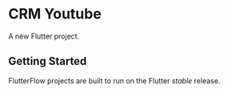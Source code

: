 # CRM Youtube

A new Flutter project.

## Getting Started

FlutterFlow projects are built to run on the Flutter _stable_ release.
